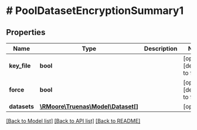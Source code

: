 # # PoolDatasetEncryptionSummary1

## Properties

Name | Type | Description | Notes
------------ | ------------- | ------------- | -------------
**key_file** | **bool** |  | [optional] [default to false]
**force** | **bool** |  | [optional] [default to false]
**datasets** | [**\RMoore\Truenas\Model\Dataset[]**](Dataset.md) |  | [optional]

[[Back to Model list]](../../README.md#models) [[Back to API list]](../../README.md#endpoints) [[Back to README]](../../README.md)
